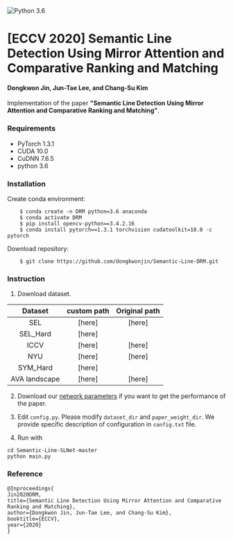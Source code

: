 ![Python 3.6](https://img.shields.io/badge/python-3.6-green.svg)

# [ECCV 2020] Semantic Line Detection Using Mirror Attention and Comparative Ranking and Matching
#### Dongkwon Jin, Jun-Tae Lee, and Chang-Su Kim

<!--
![IVOS Image](Overall_Network.png)

\\[[Project page]](https://openreview.net/forum?id=bo_lWt_aA)
\\[[arXiv]](https://arxiv.org/abs/2007.08139)
-->

Implementation of the paper **"Semantic Line Detection Using Mirror Attention and Comparative Ranking and Matching"**.

### Requirements
- PyTorch 1.3.1
- CUDA 10.0
- CuDNN 7.6.5
- python 3.6

### Installation
Create conda environment:
```
    $ conda create -n DRM python=3.6 anaconda
    $ conda activate DRM
    $ pip install opencv-python==3.4.2.16
    $ conda install pytorch==1.3.1 torchvision cudatoolkit=10.0 -c pytorch
```

Download repository:
```
    $ git clone https://github.com/dongkwonjin/Semantic-Line-DRM.git
```

### Instruction

1. Download dataset.

|        Dataset      |        custom path     |      Original path     |
|:-------------------:|:----------------------:|:----------------------:|
|          SEL        |          [here]        |          [here]        |
|       SEL_Hard      |          [here]        |                        |
|         ICCV        |          [here]        |          [here]        |
|          NYU        |          [here]        |          [here]        |
|       SYM_Hard      |          [here]        |                        |
|    AVA landscape    |          [here]        |          [here]        |


2. Download our [network parameters](https://drive.google.com/file/d/1SSGpOfhDKzoZl9jXeTvACLUUshBS1rNz/view?usp=sharing) if you want to get the performance of the paper.

3. Edit `config.py`. Please modify ```dataset_dir``` and ```paper_weight_dir```. We provide specific description of configuration in ```config.txt``` file.

4. Run with 
```
cd Semantic-Line-SLNet-master
python main.py
```

### Reference
```
@Inproceedings{
Jin2020DRM,
title={Semantic Line Detection Using Mirror Attention and Comparative Ranking and Matching},
author={Dongkwon Jin, Jun-Tae Lee, and Chang-Su Kim},
booktitle={ECCV},
year={2020}
}
```
